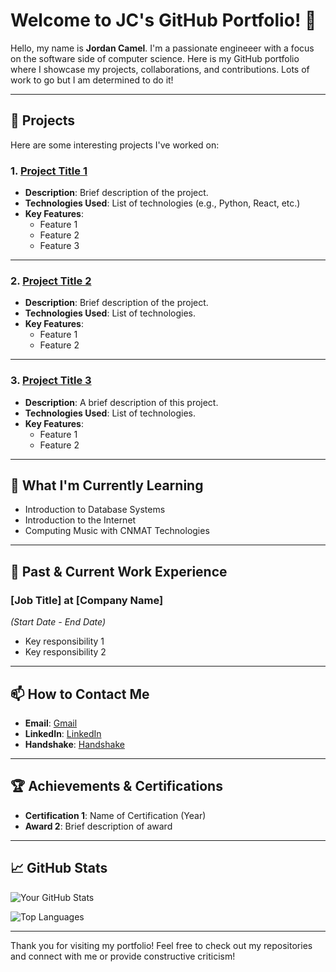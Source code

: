 # Welcome to JC's GitHub Portfolio! 👋

Hello, my name is **Jordan Camel**. I'm a passionate engineeer with a focus on the software side of computer science. Here is my GitHub portfolio where I showcase my projects, collaborations, and contributions. Lots of work to go but I am determined to do it!

---

## 🔭 Projects

Here are some interesting projects I've worked on:

### 1. [Project Title 1](https://github.com/yourusername/project1)
- **Description**: Brief description of the project.
- **Technologies Used**: List of technologies (e.g., Python, React, etc.)
- **Key Features**:
  - Feature 1
  - Feature 2
  - Feature 3

---

### 2. [Project Title 2](https://github.com/yourusername/project2)
- **Description**: Brief description of the project.
- **Technologies Used**: List of technologies.
- **Key Features**:
  - Feature 1
  - Feature 2

---

### 3. [Project Title 3](https://github.com/yourusername/project3)
- **Description**: A brief description of this project.
- **Technologies Used**: List of technologies.
- **Key Features**:
  - Feature 1
  - Feature 2

---

## 🌱 What I'm Currently Learning

- Introduction to Database Systems
- Introduction to the Internet
- Computing Music with CNMAT Technologies

---

## 💼 Past & Current Work Experience

### **[Job Title]** at [Company Name]  
*(Start Date - End Date)*
- Key responsibility 1
- Key responsibility 2

---

## 📫 How to Contact Me

- **Email**: [Gmail](jcamel@berkeley.edu)
- **LinkedIn**: [LinkedIn](https://www.linkedin.com/in/jordan-camel-b74424268/)
- **Handshake**: [Handshake](https://berkeley.joinhandshake.com/profiles/33149893)

---

## 🏆 Achievements & Certifications

- **Certification 1**: Name of Certification (Year)
- **Award 2**: Brief description of award

---

## 📈 GitHub Stats

![Your GitHub Stats](https://github-readme-stats.vercel.app/api?username=jcamel2&show_icons=true&theme=radical)

![Top Languages](https://github-readme-stats.vercel.app/api/top-langs/?username=jcamel2&layout=compact&theme=radical)

---

Thank you for visiting my portfolio! Feel free to check out my repositories and connect with me or provide constructive criticism!
